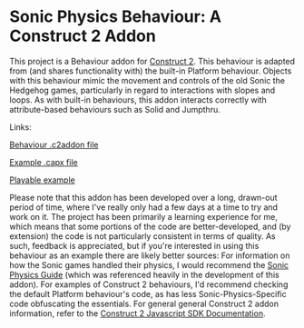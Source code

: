 # Sonic Physics Behaviour: A Construct 2 Addon
This project is a Behaviour addon for [Construct 2](https://www.scirra.com/construct2).
This behaviour is adapted from (and shares functionality with) the built-in Platform behaviour. Objects with this behaviour mimic the movement and controls of the old Sonic the Hedgehog games, particularly in regard to interactions with slopes and loops.
As with built-in behaviours, this addon interacts correctly with attribute-based behaviours such as Solid and Jumpthru.

Links:

[Behaviour .c2addon file](https://danielpetermcdonald.github.io/sonicphysics/sonicphysics.c2addon)

[Example .capx file](https://danielpetermcdonald.github.io/sonicphysics/SonicPhysicsDemo.capx)

[Playable example](https://danielpetermcdonald.github.io/sonicphysics/Demo/index.html)

Please note that this addon has been developed over a long, drawn-out period of time, where I've really only had a few days at a time to try and work on it. The project has been primarily a learning experience for me, which means that some portions of the code are better-developed, and (by extension) the code is not particularly consistent in terms of quality.
As such, feedback is appreciated, but if you're interested in using this behaviour as an example there are likely better sources:
For information on how the Sonic games handled their physics, I would recommend the [Sonic Physics Guide](http://info.sonicretro.org/Sonic_Physics_Guide) (which was referenced heavily in the development of this addon).
For examples of Construct 2 behaviours, I'd recommend checking the default Platform behaviour's code, as has less Sonic-Physics-Specific code obfuscating the essentials.
For general general Construct 2 addon information, refer to the [Construct 2 Javascript SDK Documentation](https://www.scirra.com/manual/15/sdk).
